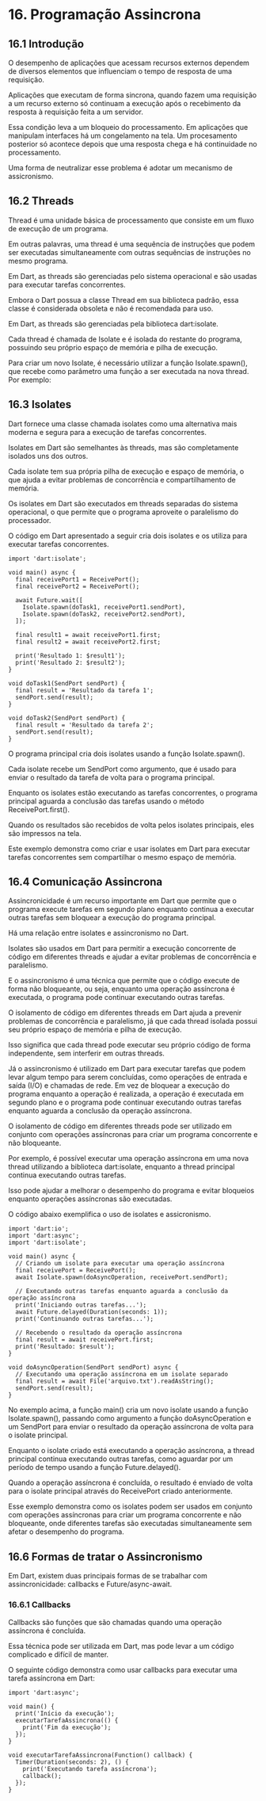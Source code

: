 # 16. Programação Assincrona #

## 16.1 Introdução ##
>
O desempenho de aplicações que acessam recursos externos dependem de diversos 
elementos que influenciam o tempo de resposta de uma requisição.  
>
>
Aplicações que executam de forma sincrona, quando fazem uma requisição a 
um recurso externo só continuam a execução após o recebimento da resposta à
requisição feita a um servidor.
>
>
Essa condição leva a um bloqueio do processamento. Em aplicações que manipulam 
interfaces há um congelamento na tela. Um procesamento posterior só acontece 
depois que uma resposta chega e há continuidade no processamento. 
>
Uma forma de neutralizar esse problema é adotar um mecanismo de assicronismo. 
>

## 16.2 Threads ##
>
Thread é uma unidade básica de processamento que consiste em um fluxo de execução 
de um programa.
>
>
Em outras palavras, uma thread é uma sequência de instruções que podem ser 
executadas simultaneamente com outras sequências de instruções no mesmo programa. 
>
>
Em Dart, as threads são gerenciadas pelo sistema operacional e são usadas para 
executar tarefas concorrentes.
>
>
Embora o Dart possua a classe Thread em sua biblioteca padrão, essa classe é 
considerada obsoleta e não é recomendada para uso. 
>
>
Em Dart, as threads são gerenciadas pela biblioteca dart:isolate. 
>
>
Cada thread é chamada de Isolate e é isolada do restante do programa, 
possuindo seu próprio espaço de memória e pilha de execução.
>
>
Para criar um novo Isolate, é necessário utilizar a função Isolate.spawn(), 
que recebe como parâmetro uma função a ser executada na nova thread. Por exemplo:
>

## 16.3 Isolates ##
>
Dart fornece uma classe chamada isolates como uma alternativa mais moderna e 
segura para a execução de tarefas concorrentes.
>
>
Isolates em Dart são semelhantes às threads, mas são completamente isolados uns 
dos outros.
>
Cada isolate tem sua própria pilha de execução e espaço de memória, o que ajuda 
a evitar problemas de concorrência e compartilhamento de memória. 
>
Os isolates em Dart são executados em threads separadas do sistema operacional, 
o que permite que o programa aproveite o paralelismo do processador.
>
>
O código em Dart apresentado a seguir cria dois isolates e os utiliza para 
executar tarefas concorrentes.
>
>
```
import 'dart:isolate';

void main() async {
  final receivePort1 = ReceivePort();
  final receivePort2 = ReceivePort();

  await Future.wait([
    Isolate.spawn(doTask1, receivePort1.sendPort),
    Isolate.spawn(doTask2, receivePort2.sendPort),
  ]);

  final result1 = await receivePort1.first;
  final result2 = await receivePort2.first;

  print('Resultado 1: $result1');
  print('Resultado 2: $result2');
}

void doTask1(SendPort sendPort) {
  final result = 'Resultado da tarefa 1';
  sendPort.send(result);
}

void doTask2(SendPort sendPort) {
  final result = 'Resultado da tarefa 2';
  sendPort.send(result);
}
```
>
>
O programa principal cria dois isolates usando a função Isolate.spawn(). 
>
>
Cada isolate recebe um SendPort como argumento, que é usado para enviar o 
resultado da tarefa de volta para o programa principal.
>
>
Enquanto os isolates estão executando as tarefas concorrentes, o programa 
principal aguarda a conclusão das tarefas usando o método ReceivePort.first(). 
>
>
Quando os resultados são recebidos de volta pelos isolates principais, eles são 
impressos na tela.
>
>
Este exemplo demonstra como criar e usar isolates em Dart para executar tarefas 
concorrentes sem compartilhar o mesmo espaço de memória.
>

## 16.4 Comunicação Assincrona ##
>
Assincronicidade é um recurso importante em Dart que permite que o programa 
execute tarefas em segundo plano enquanto continua a executar outras tarefas 
sem bloquear a execução do programa principal. 
>
>
Há uma relação entre isolates e assincronismo no Dart. 
>
>
Isolates são usados em Dart para permitir a execução concorrente de código 
em diferentes threads e ajudar a evitar problemas de concorrência e paralelismo. 
>
>
E o assincronismo é uma técnica que permite que o código execute de forma não 
bloqueante, ou seja, enquanto uma operação assíncrona é executada, o programa 
pode continuar executando outras tarefas.
>
>
O isolamento de código em diferentes threads em Dart ajuda a prevenir problemas 
de concorrência e paralelismo, já que cada thread isolada possui seu próprio 
espaço de memória e pilha de execução. 
>
Isso significa que cada thread pode executar seu próprio código de forma 
independente, sem interferir em outras threads.
>
>
Já o assincronismo é utilizado em Dart para executar tarefas que podem levar 
algum tempo para serem concluídas, como operações de entrada e saída (I/O) e 
chamadas de rede. Em vez de bloquear a execução do programa enquanto a operação 
é realizada, a operação é executada em segundo plano e o programa pode continuar 
executando outras tarefas enquanto aguarda a conclusão da operação assíncrona.
>
>
O isolamento de código em diferentes threads pode ser utilizado em conjunto 
com operações assíncronas para criar um programa concorrente e não bloqueante. 
>
Por exemplo, é possível executar uma operação assíncrona em uma nova thread 
utilizando a biblioteca dart:isolate, enquanto a thread principal continua 
executando outras tarefas. 
>
Isso pode ajudar a melhorar o desempenho do programa e evitar bloqueios 
enquanto operações assíncronas são executadas.
>

>
O código abaixo exemplifica o uso de isolates e assicronismo.
>
>
```
import 'dart:io';
import 'dart:async';
import 'dart:isolate';

void main() async {
  // Criando um isolate para executar uma operação assíncrona
  final receivePort = ReceivePort();
  await Isolate.spawn(doAsyncOperation, receivePort.sendPort);

  // Executando outras tarefas enquanto aguarda a conclusão da operação assíncrona
  print('Iniciando outras tarefas...');
  await Future.delayed(Duration(seconds: 1));
  print('Continuando outras tarefas...');

  // Recebendo o resultado da operação assíncrona
  final result = await receivePort.first;
  print('Resultado: $result');
}

void doAsyncOperation(SendPort sendPort) async {
  // Executando uma operação assíncrona em um isolate separado
  final result = await File('arquivo.txt').readAsString();
  sendPort.send(result);
}
```
>
>
No exemplo acima, a função main() cria um novo isolate usando a função 
Isolate.spawn(), passando como argumento a função doAsyncOperation e um 
SendPort para enviar o resultado da operação assíncrona de volta para o 
isolate principal.
>
>
Enquanto o isolate criado está executando a operação assíncrona, a thread 
principal continua executando outras tarefas, como aguardar por um período 
de tempo usando a função Future.delayed(). 
>
Quando a operação assíncrona é concluída, o resultado é enviado de volta 
para o isolate principal através do ReceivePort criado anteriormente.
>
>
Esse exemplo demonstra como os isolates podem ser usados em conjunto com 
operações assíncronas para criar um programa concorrente e não bloqueante, 
onde diferentes tarefas são executadas simultaneamente sem afetar o desempenho 
do programa.
>
## 16.6 Formas de tratar o Assincronismo ##
>
Em Dart, existem duas principais formas de se trabalhar com assincronicidade: 
callbacks e Future/async-await.
>

### 16.6.1 Callbacks ###
>
Callbacks são funções que são chamadas quando uma operação assíncrona é concluída.
>
>
 Essa técnica pode ser utilizada em Dart, mas pode levar a um código complicado 
 e difícil de manter. 
 >
 >
 O seguinte código demonstra como usar callbacks para executar uma 
 tarefa assíncrona em Dart:
>
```
import 'dart:async';

void main() {
  print('Início da execução');
  executarTarefaAssincrona(() {
    print('Fim da execução');
  });
}

void executarTarefaAssincrona(Function() callback) {
  Timer(Duration(seconds: 2), () {
    print('Executando tarefa assíncrona');
    callback();
  });
}

```
